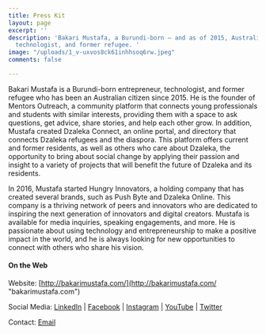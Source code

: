 ```yaml
---
title: Press Kit
layout: page
excerpt: ''
description: 'Bakari Mustafa, a Burundi-born – and as of 2015, Australian – entrepreneur,
  technologist, and former refugee. '
image: "/uploads/1_v-uxvos8ck61inhhsoq6rw.jpeg"
comments: false

---
```

Bakari Mustafa is a Burundi-born entrepreneur, technologist, and former refugee who has been an Australian citizen since 2015. He is the founder of Mentors Outreach, a community platform that connects young professionals and students with similar interests, providing them with a space to ask questions, get advice, share stories, and help each other grow. In addition, Mustafa created Dzaleka Connect, an online portal, and directory that connects Dzaleka refugees and the diaspora. This platform offers current and former residents, as well as others who care about Dzaleka, the opportunity to bring about social change by applying their passion and insight to a variety of projects that will benefit the future of Dzaleka and its residents.

In 2016, Mustafa started Hungry Innovators, a holding company that has created several brands, such as Push Byte and Dzaleka Online. This company is a thriving network of peers and innovators who are dedicated to inspiring the next generation of innovators and digital creators. Mustafa is available for media inquiries, speaking engagements, and more. He is passionate about using technology and entrepreneurship to make a positive impact in the world, and he is always looking for new opportunities to connect with others who share his vision.

#### On the Web

Website: [http://bakarimustafa.com/](http://bakarimustafa.com/ "bakarimustafa.com")

Social Media: [LinkedIn](https://www.linkedin.com/in/realbakari/) | [Facebook](https://www.facebook.com/therealbakari) | [Instagram](https://www.instagram.com/realbakari/) | [YouTube](https://www.youtube.com/c/realbakari) | [Twitter](https://twitter.com/realbakari)

Contact: [Email](mailto:contact@bakarimustafa.com)